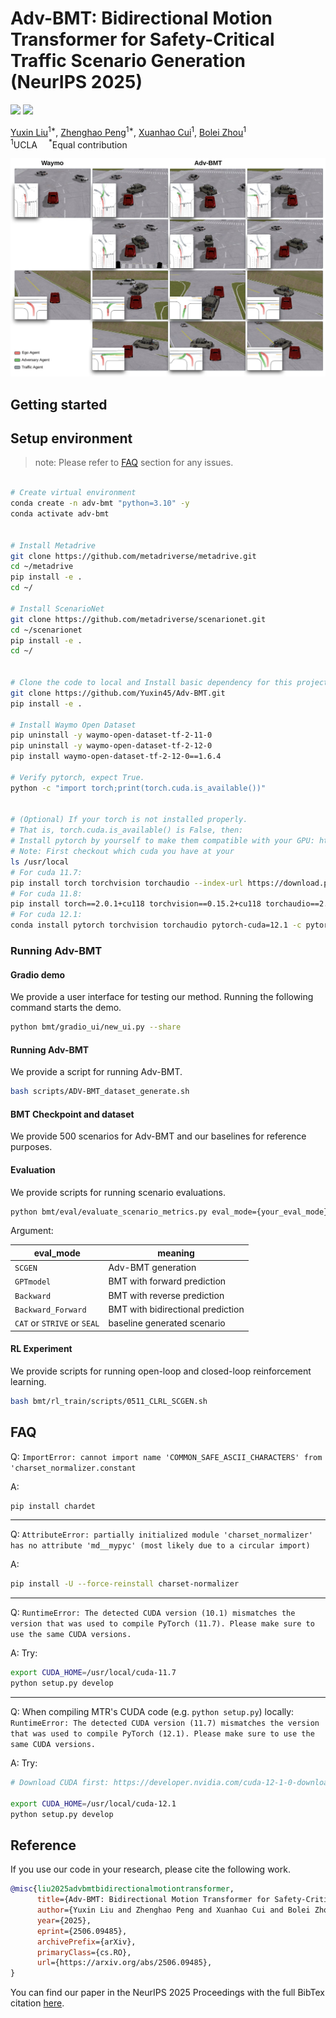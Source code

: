 # Adv-BMT: Bidirectional Motion Transformer for Safety-Critical Traffic Scenario Generation (NeurIPS 2025)

<a href="https://arxiv.org/pdf/2506.09485"><img src="https://img.shields.io/badge/arXiv-Paper-red"></a> 
<a href="https://metadriverse.github.io/adv-bmt/"><img src="https://img.shields.io/badge/Project-Page-yellow"></a>

[Yuxin Liu](https://www.linkedin.com/in/yuxinclaire/)<sup>1*</sup>, [Zhenghao Peng](https://pengzhenghao.github.io)<sup>1*</sup>, [Xuanhao Cui]()<sup>1</sup>, [Bolei Zhou](https://boleizhou.github.io/)<sup>1</sup> <br>
<sup>1</sup>UCLA&emsp;
<sup>*</sup>Equal contribution <br>

<!-- ![Adv-BMT teaser figure](docs/teaser.jpeg) -->
![Adv-BMT Example Demo](docs/demo.jpeg)

## Getting started

## Setup environment

> note: Please refer to [FAQ](#FAQ) section for any issues.

```bash

# Create virtual environment
conda create -n adv-bmt "python=3.10" -y
conda activate adv-bmt


# Install Metadrive
git clone https://github.com/metadriverse/metadrive.git
cd ~/metadrive
pip install -e .
cd ~/

# Install ScenarioNet
git clone https://github.com/metadriverse/scenarionet.git
cd ~/scenarionet
pip install -e .
cd ~/


# Clone the code to local and Install basic dependency for this project
git clone https://github.com/Yuxin45/Adv-BMT.git
pip install -e .

# Install Waymo Open Dataset
pip uninstall -y waymo-open-dataset-tf-2-11-0
pip uninstall -y waymo-open-dataset-tf-2-12-0
pip install waymo-open-dataset-tf-2-12-0==1.6.4

# Verify pytorch, expect True.
python -c "import torch;print(torch.cuda.is_available())"


# (Optional) If your torch is not installed properly.
# That is, torch.cuda.is_available() is False, then:
# Install pytorch by yourself to make them compatible with your GPU: https://pytorch.org/
# Note: First checkout which cuda you have at your 
ls /usr/local
# For cuda 11.7:
pip install torch torchvision torchaudio --index-url https://download.pytorch.org/whl/cu117
# For cuda 11.8:
pip install torch==2.0.1+cu118 torchvision==0.15.2+cu118 torchaudio==2.0.2 --index-url https://download.pytorch.org/whl/cu118
# For cuda 12.1:
conda install pytorch torchvision torchaudio pytorch-cuda=12.1 -c pytorch -c nvidia -y

```

### Running Adv-BMT

#### Gradio demo

We provide a user interface for testing our method. Running the following command starts the demo.
```bash
python bmt/gradio_ui/new_ui.py --share
```


#### Running Adv-BMT

We provide a script for running Adv-BMT.
```bash
bash scripts/ADV-BMT_dataset_generate.sh
```

#### BMT Checkpoint and dataset
We provide 500 scenarios for Adv-BMT and our baselines for reference purposes. 


#### Evaluation
We provide scripts for running scenario evaluations.
```bash
python bmt/eval/evaluate_scenario_metrics.py eval_mode={your_eval_mode}
```

Argument:

| eval_mode                                 |meaning |
| ---------------------------------------- | ------------------ | 
| `SCGEN`                          | Adv-BMT generation            | 
| `GPTmodel`                     | BMT with forward prediction              | 
| `Backward`                        | BMT with reverse prediction              | 
| `Backward_Forward` | BMT with bidirectional prediction              |
| `CAT` or `STRIVE` or `SEAL`| baseline generated scenario            |


#### RL Experiment
We provide scripts for running open-loop and closed-loop reinforcement learning.
```bash
bash bmt/rl_train/scripts/0511_CLRL_SCGEN.sh
```

## FAQ

Q: `ImportError: cannot import name 'COMMON_SAFE_ASCII_CHARACTERS' from 'charset_normalizer.constant`

A: 
```bash
pip install chardet
```

---

Q: `AttributeError: partially initialized module 'charset_normalizer' has no attribute 'md__mypyc' (most likely due to a circular import)`

A: 
```bash
pip install -U --force-reinstall charset-normalizer
```


---

Q: `RuntimeError: The detected CUDA version (10.1) mismatches the version that was used to compile
PyTorch (11.7). Please make sure to use the same CUDA versions.`

A: Try:
```bash
export CUDA_HOME=/usr/local/cuda-11.7
python setup.py develop
```

---


Q: When compiling MTR's CUDA code (e.g. `python setup.py`) locally: `RuntimeError: The detected CUDA version (11.7) mismatches the version that was used to compile
PyTorch (12.1). Please make sure to use the same CUDA versions.`

A: Try:
```bash
# Download CUDA first: https://developer.nvidia.com/cuda-12-1-0-download-archive

export CUDA_HOME=/usr/local/cuda-12.1
python setup.py develop
```

## Reference

If you use our code in your research, please cite the following work.

```bibtex
@misc{liu2025advbmtbidirectionalmotiontransformer,
      title={Adv-BMT: Bidirectional Motion Transformer for Safety-Critical Traffic Scenario Generation}, 
      author={Yuxin Liu and Zhenghao Peng and Xuanhao Cui and Bolei Zhou},
      year={2025},
      eprint={2506.09485},
      archivePrefix={arXiv},
      primaryClass={cs.RO},
      url={https://arxiv.org/abs/2506.09485}, 
}
```
You can find our paper in the NeurIPS 2025 Proceedings with the full BibTex citation [here](https://neurips.cc/virtual/2025/poster/117225).
